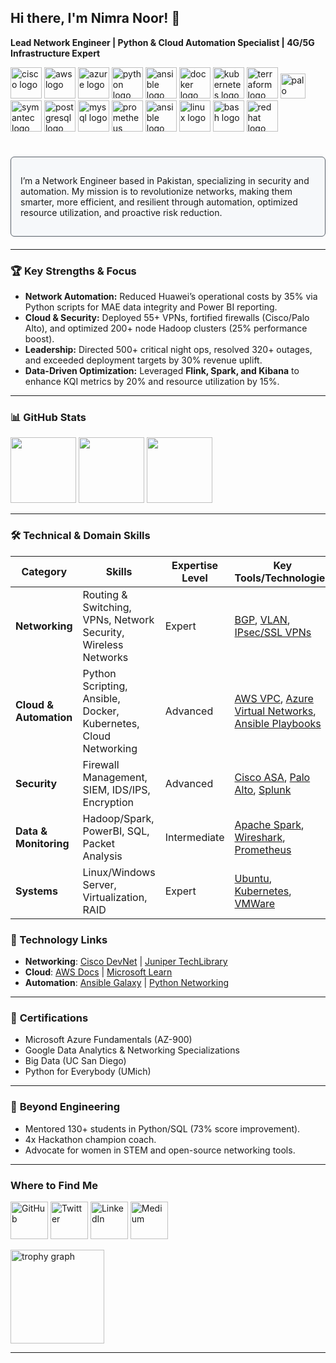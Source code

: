**Hi there, I'm Nimra Noor!** 👋
---------
**Lead Network Engineer | Python & Cloud Automation Specialist | 4G/5G Infrastructure Expert**  

<div align="left">
  <!-- Networking -->
  <img src="https://simpleicons.org/icons/cisco.svg" height="50" alt="cisco logo" />
  <img src="https://skillicons.dev/icons?i=aws" height="50" alt="aws logo" />
  <img src="https://skillicons.dev/icons?i=azure" height="50" alt="azure logo" />
  
  <!-- Cloud & Automation -->
  <img src="https://skillicons.dev/icons?i=py" height="50" alt="python logo" />
  <img src="https://skillicons.dev/icons?i=ansible" height="50" alt="ansible logo" />
  <img src="https://skillicons.dev/icons?i=docker" height="50" alt="docker logo" />
  <img src="https://skillicons.dev/icons?i=kubernetes" height="50" alt="kubernetes logo" />
  <img src="https://skillicons.dev/icons?i=terraform" height="50" alt="terraform logo" />
  
  <!-- Security -->
  <img src="https://simpleicons.org/icons/paloaltonetworks.svg" height="40" alt="palo alto logo" />
  <img src="https://simpleicons.org/icons/symantec.svg" height="50" alt="symantec logo" />
  
  <!-- Data & Monitoring -->
  <img src="https://skillicons.dev/icons?i=postgresql" height="50" alt="postgresql logo" />
  <img src="https://skillicons.dev/icons?i=mysql" height="50" alt="mysql logo" />
  <img src="https://skillicons.dev/icons?i=prometheus" height="50" alt="prometheus logo" />
  <img src="https://cdn.jsdelivr.net/gh/devicons/devicon/icons/ansible/ansible-original.svg" height="50" alt="ansible logo" />
 
  <!-- System -->
  <img src="https://skillicons.dev/icons?i=linux" height="50" alt="linux logo" />
  <img src="https://skillicons.dev/icons?i=bash" height="50" alt="bash logo" />
  <img src="https://skillicons.dev/icons?i=redhat" height="50" alt="redhat logo" />
</div>
<be><br>
<div align="left" style="border: 1px solid #586069; border-radius: 6px; padding: 15px; margin: 20px 0; background-color: #f6f8fa;">

I’m a Network Engineer based in Pakistan, specializing in security and automation. My mission is to revolutionize networks, making them smarter, more efficient, and resilient through automation, optimized resource utilization, and proactive risk reduction.
</div>

--------


### 🏆 **Key Strengths & Focus**  
- **Network Automation:** Reduced Huawei’s operational costs by 35% via Python scripts for MAE data integrity and Power BI reporting.  
- **Cloud & Security:** Deployed 55+ VPNs, fortified firewalls (Cisco/Palo Alto), and optimized 200+ node Hadoop clusters (25% performance boost).  
- **Leadership:** Directed 500+ critical night ops, resolved 320+ outages, and exceeded deployment targets by 30% revenue uplift.  
- **Data-Driven Optimization:** Leveraged **Flink, Spark, and Kibana** to enhance KQI metrics by 20% and resource utilization by 15%.  

--------
### 📊 **GitHub Stats**  

<div align="left">
  <img height="105em" src="https://github-readme-stats.vercel.app/api?username=nimranoor99&show_icons=true&theme=radical"/>
  <img height="105em" src="https://github-readme-stats.vercel.app/api/top-langs/?username=nimranoor99&layout=compact&theme=dark"/>
  <img height="105em" src="https://streak-stats.demolab.com/?user=nimranoor99&theme=monokai"/>
</div>


--------
### 🛠️ **Technical & Domain Skills**  

| **Category**         | **Skills**                                                                 | **Expertise Level** | **Key Tools/Technologies**                                                                                     |
|----------------------|---------------------------------------------------------------------------|---------------------|--------------------------------------------------------------------------------------------------------------|
| **Networking**       | Routing & Switching, VPNs, Network Security, Wireless Networks           | Expert              | [BGP](https://www.cisco.com/c/en/us/solutions/enterprise-networks/borderless-network/index.html), [VLAN](https://www.paloaltonetworks.com/cyberpedia/what-is-a-vlan), [IPsec/SSL VPNs](https://www.cloudflare.com/learning/access-management/what-is-ipsec/) |
| **Cloud & Automation** | Python Scripting, Ansible, Docker, Kubernetes, Cloud Networking         | Advanced            | [AWS VPC](https://aws.amazon.com/vpc/), [Azure Virtual Networks](https://azure.microsoft.com/en-us/services/virtual-network/), [Ansible Playbooks](https://www.ansible.com/) |
| **Security**         | Firewall Management, SIEM, IDS/IPS, Encryption                           | Advanced            | [Cisco ASA](https://www.cisco.com/c/en/us/products/security/adaptive-security-appliance-asa-software/index.html), [Palo Alto](https://www.paloaltonetworks.com/), [Splunk](https://www.splunk.com/) |
| **Data & Monitoring** | Hadoop/Spark, PowerBI, SQL, Packet Analysis                             | Intermediate        | [Apache Spark](https://spark.apache.org/), [Wireshark](https://www.wireshark.org/), [Prometheus](https://prometheus.io/) |
| **Systems**          | Linux/Windows Server, Virtualization, RAID                               | Expert              | [Ubuntu](https://ubuntu.com/), [Kubernetes](https://kubernetes.io/), [VMWare](https://www.vmware.com/) |

### 🔗 Technology Links  
- **Networking**: [Cisco DevNet](https://developer.cisco.com/) | [Juniper TechLibrary](https://www.juniper.net/documentation/)  
- **Cloud**: [AWS Docs](https://docs.aws.amazon.com/) | [Microsoft Learn](https://learn.microsoft.com/en-us/)  
- **Automation**: [Ansible Galaxy](https://galaxy.ansible.com/) | [Python Networking](https://pynet.twb-tech.com/)  


--------
### 📃 **Certifications**  
- Microsoft Azure Fundamentals (AZ-900)  
- Google Data Analytics & Networking Specializations  
- Big Data (UC San Diego)  
- Python for Everybody (UMich)  

-----------
### 👥 **Beyond Engineering**  
- Mentored 130+ students in Python/SQL (73% score improvement).  
- 4x Hackathon champion coach.  
- Advocate for women in STEM and open-source networking tools.  

------------
###  Where to Find Me  
[<img src="https://skillicons.dev/icons?i=github" width="60" alt="GitHub">](https://github.com/nimranoor99)
[<img src="https://skillicons.dev/icons?i=twitter" width="60" alt="Twitter">](https://twitter.com/yourhandle)
[<img src="https://skillicons.dev/icons?i=linkedin" width="60" alt="LinkedIn">](https://linkedin.com/in/nimranoor99)
[<img src="https://skillicons.dev/icons?i=medium" width="60" alt="Medium">](https://medium.com/@yourhandle)

<div align="left">
  <img src="https://github-profile-trophy.vercel.app?username=nimranoor99&theme=dracula&column=-1&row=1&margin-w=8&margin-h=8&no-bg=false&no-frame=false&order=4" height="150" alt="trophy graph"  />
</div>

---
